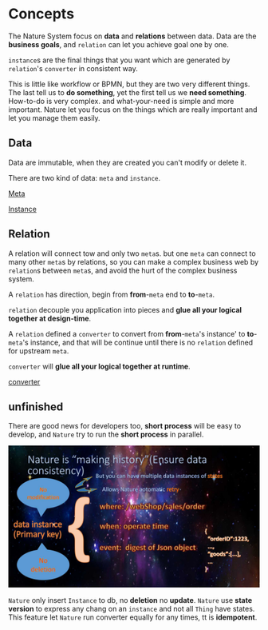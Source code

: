 # Concepts

The Nature System focus on **data** and **relations** between data.  Data are the  **business goals**, and `relation` can let you achieve goal one by one.  

`instance`s are the final things that you want which are generated by `relation`'s `converter` in consistent way.

This is little like workflow or BPMN,  but they are two very different things. The last tell us to **do something**, yet the first tell us we **need something**. How-to-do is very complex. and what-your-need is simple and more important.  Nature let you focus on the things which are really important and let you manage them easily.

## Data

Data are immutable, when they are created you can't modify or delete it.

There are two kind of data: `meta` and `instance`.  

[Meta](concept-meta.md)

[Instance](concept-instance.md)

## Relation

A relation will connect tow and only two `meta`s.  but one `meta` can connect to many other `meta`s by relations, so you can make a complex business web by `relation`s between `meta`s, and avoid the hurt of the complex business system.

A `relation` has direction, begin from **from**-`meta` end to **to**-`meta`.

`relation` decouple you application into pieces and **glue all your logical together at design-time**.

A `relation` defined a `converter` to convert from **from**-`meta`'s instance' to **to**-`meta`'s instance, and that will be continue until there is no `relation` defined for upstream `meta`.

`converter` will **glue all your logical together at runtime**. 

[converter](concept-converter.md)

## unfinished



There are good news for developers too, __short process__ will be easy to develop, 
and `Nature` try to run the __short process__ in parallel.

![Alt text](../img/%E5%B9%BB%E7%81%AF%E7%89%8713.jpg)

`Nature` only insert `Instance` to db, no __deletion__ no __update__.
`Nature` use __state version__ to express any chang on an `instance` and not all `Thing` have states.
This feature let `Nature` run converter equally for any times, tt is __idempotent__.